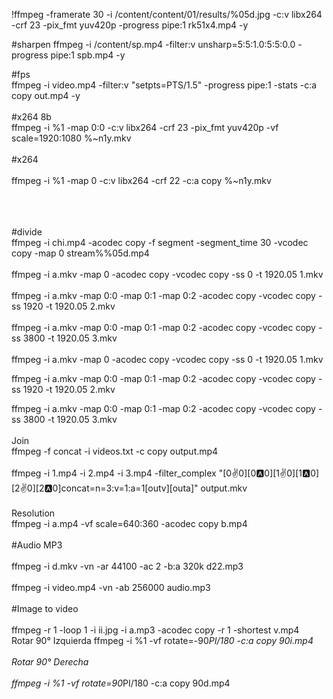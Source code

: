 !ffmpeg -framerate 30 -i /content/content/01/results/%05d.jpg -c:v libx264 -crf 23 -pix_fmt yuv420p -progress pipe:1 rk51x4.mp4 -y

#sharpen
ffmpeg -i /content/sp.mp4 -filter:v unsharp=5:5:1.0:5:5:0.0 -progress pipe:1 spb.mp4 -y

#fps<br/>
ffmpeg -i video.mp4 -filter:v "setpts=PTS/1.5" -progress pipe:1 -stats -c:a copy out.mp4 -y
<br/>
<br/>
#x264 8b
<br/>
ffmpeg -i %1 -map 0:0 -c:v libx264 -crf 23 -pix_fmt yuv420p -vf scale=1920:1080 %~n1y.mkv
<br/><br/>
#x264
<br/><br/>
ffmpeg -i %1 -map 0 -c:v libx264 -crf 22 -c:a copy %~n1y.mkv

<br/>
<br/>
<br/>
#divide<br/>
 ffmpeg -i chi.mp4 -acodec copy -f segment -segment_time 30 -vcodec copy -map 0 stream%%05d.mp4
<br/><br/>
 ffmpeg -i a.mkv -map 0 -acodec copy -vcodec copy -ss 0 -t 1920.05 1.mkv
<br/><br/>
 ffmpeg -i a.mkv -map 0:0 -map 0:1 -map 0:2 -acodec copy -vcodec copy -ss 1920 -t 1920.05 2.mkv
<br/><br/>
 ffmpeg -i a.mkv -map 0:0 -map 0:1 -map 0:2 -acodec copy -vcodec copy -ss 3800 -t 1920.05 3.mkv
<br/><br/>
 ffmpeg -i a.mkv -map 0 -acodec copy -vcodec copy -ss 0 -t 1920.05 1.mkv

 ffmpeg -i a.mkv -map 0:0 -map 0:1 -map 0:2 -acodec copy -vcodec copy -ss 1920 -t 1920.05 2.mkv

 ffmpeg -i a.mkv -map 0:0 -map 0:1 -map 0:2 -acodec copy -vcodec copy -ss 3800 -t 1920.05 3.mkv
<br/><br/>
Join
<br/>
ffmpeg -f concat -i videos.txt -c copy output.mp4
<br/><br/>
ffmpeg -i 1.mp4 -i 2.mp4 -i 3.mp4 -filter_complex "[0:v:0][0:a:0][1:v:0][1:a:0][2:v:0][2:a:0]concat=n=3:v=1:a=1[outv][outa]" output.mkv
<br/><br/>
Resolution
<br/>
ffmpeg -i a.mp4 -vf scale=640:360 -acodec copy b.mp4
<br/>
<br/>
#Audio MP3
<br/><br/>
ffmpeg -i d.mkv -vn -ar 44100 -ac 2 -b:a 320k  d22.mp3
<br/><br/>
ffmpeg -i video.mp4 -vn -ab 256000 audio.mp3
<br/><br/>
#Image to video
<br/><br/>
ffmpeg -r 1 -loop 1 -i ii.jpg -i a.mp3 -acodec copy -r 1 -shortest v.mp4
<br/>
Rotar 90° Izquierda
ffmpeg -i %1 -vf rotate=-90*PI/180 -c:a copy 90i.mp4
<br/><br/>
Rotar 90° Derecha
<br/><br/>
ffmpeg -i %1 -vf rotate=90*PI/180 -c:a copy 90d.mp4
